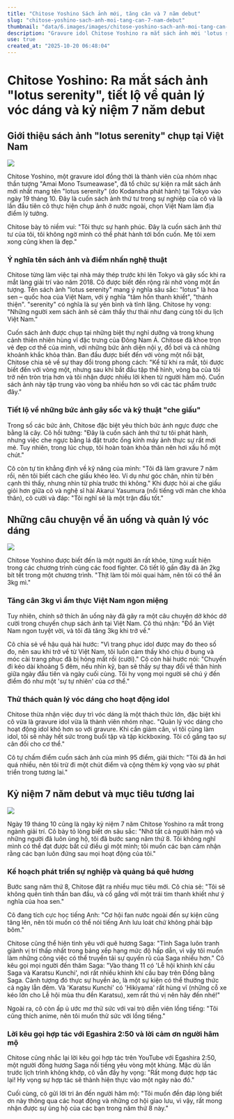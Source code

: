 ```yaml
---
title: "Chitose Yoshino Sách ảnh mới, tăng cân và 7 năm debut"
slug: "chitose-yoshino-sach-anh-moi-tang-can-7-nam-debut"
thumbnail: "data/6.images/images/chitose-yoshino-sach-anh-moi-tang-can-7-nam-debut.webp"
description: "Gravure idol Chitose Yoshino ra mắt sách ảnh mới 'lotus serenity' chụp tại Việt Nam. Cô chia sẻ về việc tăng 3kg do ăn quá nhiều món Việt ngon và khó khăn trong việc quản lý vóc dáng khi hoạt động nhóm nhạc, đồng thời kỷ niệm 7 năm debut."
use: true
created_at: "2025-10-20 06:48:04"
---
```


# Chitose Yoshino: Ra mắt sách ảnh "lotus serenity", tiết lộ về quản lý vóc dáng và kỷ niệm 7 năm debut

## Giới thiệu sách ảnh "lotus serenity" chụp tại Việt Nam

![](/images/20251019-01300897-the_tv-000-1-view.webp)

Chitose Yoshino, một gravure idol đồng thời là thành viên của nhóm nhạc thần tượng "Amai Mono Tsumeawase", đã tổ chức sự kiện ra mắt sách ảnh mới nhất mang tên "lotus serenity" (do Kodansha phát hành) tại Tokyo vào ngày 19 tháng 10. Đây là cuốn sách ảnh thứ tư trong sự nghiệp của cô và là lần đầu tiên cô thực hiện chụp ảnh ở nước ngoài, chọn Việt Nam làm địa điểm lý tưởng.

Chitose bày tỏ niềm vui: "Tôi thực sự hạnh phúc. Đây là cuốn sách ảnh thứ tư của tôi, tôi không ngờ mình có thể phát hành tới bốn cuốn. Mẹ tôi xem xong cũng khen là đẹp."

### Ý nghĩa tên sách ảnh và điểm nhấn nghệ thuật

Chitose từng làm việc tại nhà máy thép trước khi lên Tokyo và gây sốc khi ra mắt làng giải trí vào năm 2018. Cô được biết đến rộng rãi nhờ vòng một ấn tượng. Tên sách ảnh "lotus serenity" mang ý nghĩa sâu sắc: "lotus" là hoa sen – quốc hoa của Việt Nam, với ý nghĩa "tâm hồn thanh khiết", "thánh thiện". "serenity" có nghĩa là sự yên bình và tĩnh lặng. Chitose hy vọng: "Những người xem sách ảnh sẽ cảm thấy thư thái như đang cùng tôi du lịch Việt Nam."

Cuốn sách ảnh được chụp tại những biệt thự nghỉ dưỡng và trong khung cảnh thiên nhiên hùng vĩ đặc trưng của Đông Nam Á. Chitose đã khoe trọn vẻ đẹp cơ thể của mình, với những bức ảnh diện nội y, đồ bơi và cả những khoảnh khắc khỏa thân. Ban đầu được biết đến với vòng một nổi bật, Chitose chia sẻ về sự thay đổi trong phong cách: "Kể từ khi ra mắt, tôi được biết đến với vòng một, nhưng sau khi bắt đầu tập thể hình, vòng ba của tôi trở nên tròn trịa hơn và tôi nhận được nhiều lời khen từ người hâm mộ. Cuốn sách ảnh này tập trung vào vòng ba nhiều hơn so với các tác phẩm trước đây."

### Tiết lộ về những bức ảnh gây sốc và kỹ thuật "che giấu"

Trong số các bức ảnh, Chitose đặc biệt yêu thích bức ảnh ngực được che bằng lá cây. Cô hồi tưởng: "Đây là cuốn sách ảnh thứ tư tôi phát hành, nhưng việc che ngực bằng lá đặt trước ống kính máy ảnh thực sự rất mới mẻ. Tuy nhiên, trong lúc chụp, tôi hoàn toàn khỏa thân nên hơi xấu hổ một chút."

Cô còn tự tin khẳng định về kỹ năng của mình: "Tôi đã làm gravure 7 năm rồi, nên tôi biết cách che giấu khéo léo. Ví dụ như góc chân, nhìn từ bên cạnh thì thấy, nhưng nhìn từ phía trước thì không." Khi được hỏi ai che giấu giỏi hơn giữa cô và nghệ sĩ hài Akarui Yasumura (nổi tiếng với màn che khỏa thân), cô cười và đáp: "Tôi nghĩ sẽ là một trận đấu tốt."

## Những câu chuyện về ăn uống và quản lý vóc dáng

![](/images/20251019-00000069-dal-000-4-view.webp)

Chitose Yoshino được biết đến là một người ăn rất khỏe, từng xuất hiện trong các chương trình cùng các food fighter. Cô tiết lộ gần đây đã ăn 2kg bít tết trong một chương trình. "Thịt làm tôi mỏi quai hàm, nên tôi có thể ăn 3kg mì."

### Tăng cân 3kg vì ẩm thực Việt Nam ngon miệng

Tuy nhiên, chính sở thích ăn uống này đã gây ra một câu chuyện dở khóc dở cười trong chuyến chụp sách ảnh tại Việt Nam. Cô thú nhận: "Đồ ăn Việt Nam ngon tuyệt vời, và tôi đã tăng 3kg khi trở về."

Cô chia sẻ về hậu quả hài hước: "Vì trang phục idol được may đo theo số đo, nên sau khi trở về từ Việt Nam, tôi luôn cảm thấy khó chịu ở bụng và móc cài trang phục đã bị hỏng mất rồi (cười)." Cô còn hài hước nói: "Chuyến đi kéo dài khoảng 5 đêm, nếu nhìn kỹ, bạn sẽ thấy sự thay đổi về thân hình giữa ngày đầu tiên và ngày cuối cùng. Tôi hy vọng mọi người sẽ chú ý đến điểm đó như một 'sự tự nhiên' của cơ thể."

### Thử thách quản lý vóc dáng cho hoạt động idol

Chitose thừa nhận việc duy trì vóc dáng là một thách thức lớn, đặc biệt khi cô vừa là gravure idol vừa là thành viên nhóm nhạc. "Quản lý vóc dáng cho hoạt động idol khó hơn so với gravure. Khi cần giảm cân, vì tôi cũng làm idol, tôi sẽ nhảy hết sức trong buổi tập và tập kickboxing. Tôi cố gắng tạo sự cân đối cho cơ thể."

Cô tự chấm điểm cuốn sách ảnh của mình 95 điểm, giải thích: "Tôi đã ăn hơi quá nhiều, nên tôi trừ đi một chút điểm và cộng thêm kỳ vọng vào sự phát triển trong tương lai."

## Kỷ niệm 7 năm debut và mục tiêu tương lai

![](/images/20251019-90176038-ann-000-1-view.webp)

Ngày 19 tháng 10 cũng là ngày kỷ niệm 7 năm Chitose Yoshino ra mắt trong ngành giải trí. Cô bày tỏ lòng biết ơn sâu sắc: "Nhờ tất cả người hâm mộ và những người đã luôn ủng hộ, tôi đã bước sang năm thứ 8. Tôi không nghĩ mình có thể đạt được bất cứ điều gì một mình; tôi muốn các bạn cảm nhận rằng các bạn luôn đứng sau mọi hoạt động của tôi."

### Kế hoạch phát triển sự nghiệp và quảng bá quê hương

Bước sang năm thứ 8, Chitose đặt ra nhiều mục tiêu mới. Cô chia sẻ: "Tôi sẽ không quên tinh thần ban đầu, và cố gắng với một trái tim thanh khiết như ý nghĩa của hoa sen."

Cô đang tích cực học tiếng Anh: "Cơ hội fan nước ngoài đến sự kiện cũng tăng lên, nên tôi muốn có thể nói tiếng Anh lưu loát chứ không phải bập bõm."

Chitose cũng thể hiện tình yêu với quê hương Saga: "Tỉnh Saga luôn tranh giành vị trí thấp nhất trong bảng xếp hạng mức độ hấp dẫn, vì vậy tôi muốn làm những công việc có thể truyền tải sự quyến rũ của Saga nhiều hơn." Cô kêu gọi mọi người đến thăm Saga: "Vào tháng 11 có 'Lễ hội khinh khí cầu Saga và Karatsu Kunchi', nơi rất nhiều khinh khí cầu bay trên Đồng bằng Saga. Cảnh tượng đó thực sự huyền ảo, là một sự kiện có thể thưởng thức cả ngày lẫn đêm. Và 'Karatsu Kunchi' có 'Hikiyama' rất hùng vĩ (những cỗ xe kéo lớn cho Lễ hội mùa thu đền Karatsu), xem rất thú vị nên hãy đến nhé!"

Ngoài ra, cô còn ấp ủ ước mơ thử sức với vai trò diễn viên lồng tiếng: "Tôi cũng thích anime, nên tôi muốn thử sức với lồng tiếng."

### Lời kêu gọi hợp tác với Egashira 2:50 và lời cảm ơn người hâm mộ

Chitose cũng nhắc lại lời kêu gọi hợp tác trên YouTube với Egashira 2:50, một người đồng hương Saga nổi tiếng yêu vòng một khủng. Mặc dù lần trước lịch trình không khớp, cô vẫn đầy hy vọng: "Rất mong được hợp tác lại! Hy vọng sự hợp tác sẽ thành hiện thực vào một ngày nào đó."

Cuối cùng, cô gửi lời tri ân đến người hâm mộ: "Tôi muốn đền đáp lòng biết ơn này thông qua các hoạt động và những cơ hội giao lưu, vì vậy, rất mong nhận được sự ủng hộ của các bạn trong năm thứ 8 này."